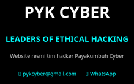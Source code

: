 <!DOCTYPE html>
<html lang="id">
<head>
  <meta charset="UTF-8" />
  <meta name="viewport" content="width=device-width, initial-scale=1.0"/>
  <title>PYK CYBER | LEADERS</title>
  <style>
    html, body {
      margin: 0;
      padding: 0;
      height: 100%;
      background: #000;
      font-family: 'Segoe UI', sans-serif;
      color: white;
      overflow: hidden;
    }
    #particles-js {
      position: absolute;
      width: 100%;
      height: 100%;
      background: #000;
      z-index: -1;
    }
    .container {
      text-align: center;
      position: relative;
      top: 30%;
      transform: translateY(-30%);
    }
    h1 {
      font-size: 3em;
      margin-bottom: 0.3em;
    }
    h2 {
      font-size: 1.5em;
      color: #0ff;
      margin-bottom: 1em;
    }
    p {
      color: #ccc;
    }
    .contact {
      margin-top: 2em;
      font-size: 1em;
    }
    .contact a {
      color: #0ff;
      text-decoration: none;
      margin: 0 10px;
    }
  </style>
</head>
<body>
  <div id="particles-js"></div>
  <div class="container">
    <h1>PYK CYBER</h1>
    <h2>LEADERS OF ETHICAL HACKING</h2>
    <p>Website resmi tim hacker Payakumbuh Cyber</p>
    <div class="contact">
      <a href="mailto:pykcyber@gmail.com">📧 pykcyber@gmail.com</a>
      <a href="https://wa.me/6283143490913">📱 WhatsApp</a>
    </div>
  </div>

  <!-- particles.js CDN -->
  <script src="https://cdn.jsdelivr.net/npm/particles.js@2.0.0/particles.min.js"></script>
  <script>
    particlesJS("particles-js", {
      particles: {
        number: { value: 80, density: { enable: true, value_area: 800 } },
        color: { value: "#00ffff" },
        shape: { type: "circle" },
        opacity: { value: 0.5 },
        size: { value: 3 },
        line_linked: { enable: true, distance: 150, color: "#0ff", opacity: 0.4, width: 1 },
        move: { enable: true, speed: 2 }
      }
    });
  </script>
</body>
</html>
